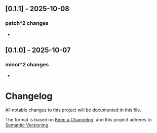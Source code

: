 ## [0.1.1] - 2025-10-08

### patch^2 changes
- 

## [0.1.0] - 2025-10-07

### minor^2 changes
- 

# Changelog

All notable changes to this project will be documented in this file.

The format is based on [Keep a Changelog](https://keepachangelog.com/en/1.0.0/),
and this project adheres to [Semantic Versioning](https://semver.org/spec/v2.0.0.html).

